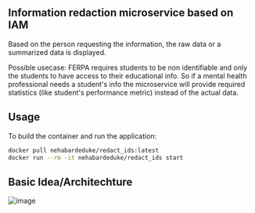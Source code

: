 ## Information redaction microservice based on IAM

Based on the person requesting the information, the raw data or a summarized data is displayed.

Possible usecase: FERPA requires students to be non identifiable and only the students to have access to their educational info. So if a mental health professional needs a student's info the microservice will provide required statistics (like student's performance metric) instead of the actual data.

## Usage

To build the container and run the application:
```bash
docker pull nehabardeduke/redact_ids:latest
docker run --rm -it nehabardeduke/redact_ids start 
```

## Basic Idea/Architechture
![image](https://user-images.githubusercontent.com/110474064/217631977-e689b521-bda7-4ea6-8aa1-b154f3080b83.png)




